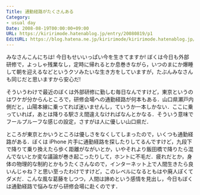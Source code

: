 ```yaml
---
Title: 通勤経路がたくさんある
Category:
- usual day
Date: 2008-08-19T00:00:00+09:00
URL: https://kiririmode.hatenablog.jp/entry/20080819/p1
EditURL: https://blog.hatena.ne.jp/kiririmode/kiririmode.hatenablog.jp/atom/entry/8454420450078214363
---
```



みなさんこんにちは! 今日もせいいっぱい今を生きてますか!
ぼくは今日も外部研修で，よっしゃ残業なし，定時に帰れるとか息巻きながら，いつのまにか爆睡して朝を迎えるなどというクソみたいな生き方をしていますが，たぶんみなさんも同じだと思いますから安心だ!

そういうわけで最近のぼくは外部研修に勤しむ毎日なんですけど，東京というのはワケが分からんところで，研修会場への通勤経路が何本もある．山口県瀬戸内側だと，山陽本線に乗ってれば迷いませんし，ていうか一本しかない．ここに乗っていれば，あとは降りる駅さえ間違えなければなんとかなる．そういう意味でフールプルーフな感じの設定，さすがは人に優しい山口県だ．

ところが東京とかいうところは優しさをなくしてしまったので，いくつも通勤経路がある．ぼくは iPhone 片手に通勤経路を探したりしてるんですけど，九段下で降りて乗り換えたら歩く距離がながいとか，いやそれより飯田橋で降りたら混んでないとか変な議論が巻き起こったりして，ホントに不毛だ．疲れだとか，身体の物理的な制約とかもうたくさんなので，インターネット上で人間生きたら良いんじゃね？と思い至ったわけですけど，このレベルになるともはや廃人ぽくてダメだ．こんな風な葛藤をしつつ，人間は諦めという感情を見出し，今日もぼくは通勤経路で悩みながら研修会場に赴くのです．
